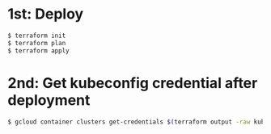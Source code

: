 # 1st: Deploy

```bash
$ terraform init
$ terraform plan
$ terraform apply
```

# 2nd: Get kubeconfig credential after deployment

```bash
$ gcloud container clusters get-credentials $(terraform output -raw kubernetes_cluster_name) --region $(terraform output -raw region) --project $(terraform output -raw project_id)
```

